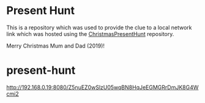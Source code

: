# Present Hunt
This is a repository which was used to provide the clue to a local network link which
was hosted using the [ChristmasPresentHunt](https://github.com/MavicMaverick/ChristmasPresentHunt)
repository.

Merry Christmas Mum and Dad (2019)!

# present-hunt
http://192.168.0.19:8080/Z5nuEZ0wSlzU05wqBN8HqJeEGMGRrDmJK8G4Wcmi2